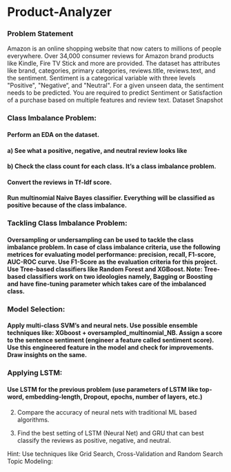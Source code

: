 # Product-Analyzer
### Problem Statement

Amazon is an online shopping website that now caters to millions of people everywhere. Over 34,000 consumer reviews for Amazon brand products like Kindle, Fire TV Stick and more are provided. The dataset has attributes like brand, categories, primary categories, reviews.title, reviews.text, and the sentiment. Sentiment is a categorical variable with three levels "Positive", "Negative“, and "Neutral". For a given unseen data, the sentiment needs to be predicted. You are required to predict Sentiment or Satisfaction of a purchase based on multiple features and review text. Dataset Snapshot

### Class Imbalance Problem:

#### Perform an EDA on the dataset.

#### a)  See what a positive, negative, and neutral review looks like

#### b)  Check the class count for each class. It’s a class imbalance problem.
#### Convert the reviews in Tf-Idf score.

#### Run multinomial Naive Bayes classifier. Everything will be classified as positive because of the class imbalance.

### Tackling Class Imbalance Problem:

#### Oversampling or undersampling can be used to tackle the class imbalance problem. In case of class imbalance criteria, use the following metrices for evaluating model performance: precision, recall, F1-score, AUC-ROC curve. Use F1-Score as the evaluation criteria for this project. Use Tree-based classifiers like Random Forest and XGBoost. Note: Tree-based classifiers work on two ideologies namely, Bagging or Boosting and have fine-tuning parameter which takes care of the imbalanced class.
### Model Selection:

#### Apply multi-class SVM’s and neural nets. Use possible ensemble techniques like: XGboost + oversampled_multinomial_NB. Assign a score to the sentence sentiment (engineer a feature called sentiment score). Use this engineered feature in the model and check for improvements. Draw insights on the same.

### Applying LSTM:

#### Use LSTM for the previous problem (use parameters of LSTM like top-word, embedding-length, Dropout, epochs, number of layers, etc.)

  2. Compare the accuracy of neural nets with traditional ML based algorithms.

  3. Find the best setting of LSTM (Neural Net) and GRU that can best classify the reviews as positive, negative, and neutral. 

   Hint: Use techniques like Grid Search, Cross-Validation and Random Search
   Topic Modeling:

